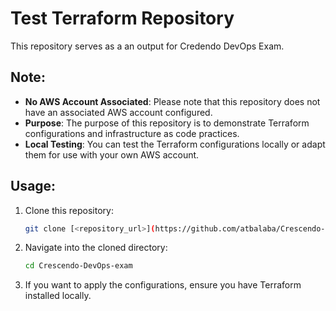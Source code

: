 # Test Terraform Repository

This repository serves as a an output for Credendo DevOps Exam. 

## Note:

- **No AWS Account Associated**: Please note that this repository does not have an associated AWS account configured. 
- **Purpose**: The purpose of this repository is to demonstrate Terraform configurations and infrastructure as code practices.
- **Local Testing**: You can test the Terraform configurations locally or adapt them for use with your own AWS account.

## Usage:

1. Clone this repository:

    ```bash
    git clone [<repository_url>](https://github.com/atbalaba/Crescendo-DevOps-exam.git)
    ```

2. Navigate into the cloned directory:

    ```bash
    cd Crescendo-DevOps-exam
    ```

3. If you want to apply the configurations, ensure you have Terraform installed locally.

